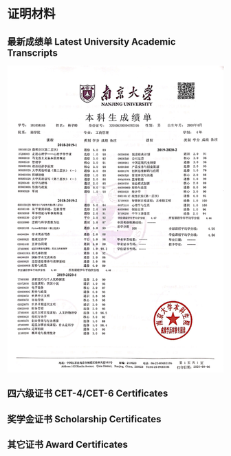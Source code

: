 # 证明材料

## 最新成绩单 Latest University Academic Transcripts

![](image1/林子晫成绩证明.png)

## 四六级证书 CET-4/CET-6 Certificates


## 奖学金证书 Scholarship Certificates


## 其它证书 Award Certificates


